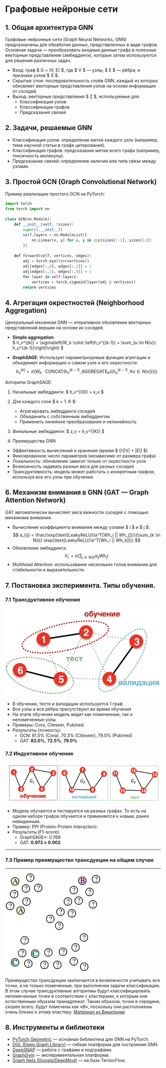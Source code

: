 # **Графовые нейроные сети**


## 1. Общая архитектура GNN
Графовые нейронные сети (Graph Neural Networks, GNN) предназначены для обработки данных, представленных в виде графов. Основная задача — преобразовать входные данные графа в полезные векторные представления (эмбеддинги), которые затем используются для решения различных задач.

- Вход: граф $ G = (V, E) $, где $ V $ — узлы, $ E $ — рёбра; и признаки узлов $ X $.
- Скрытые слои: последовательность слоёв GNN, каждый из которых обновляет векторные представления узлов на основе информации от соседей.
- Выход: векторные представления $ Z $, используемые для:
  - Классификации узлов
  - Классификации графов
  - Предсказания связей

## 2. Задачи, решаемые GNN
- Классификация узлов: определение метки каждого узла (например, тема научной статьи в графе цитирования).
- Классификация графов: предсказание метки всего графа (например, токсичность молекулы).
- Предсказание связей: определение наличия или типа связи между узлами.

## 3. Простой GCN (Graph Convolutional Network)
Пример реализации простого GCN на PyTorch:

```python
import torch
from torch import nn

class GCN(nn.Module):
    def __init__(self, *sizes):
        super().__init__()
        self.layers = nn.ModuleList([
            nn.Linear(x, y) for x, y in zip(sizes[:-1], sizes[1:])
        ])
    
    def forward(self, vertices, edges):
        adj = torch.eye(len(vertices))
        adj[edges[:,0], edges[:,1]] = 1
        adj[edges[:,1], edges[:,0]] = 1
        for layer in self.layers:
            vertices = torch.sigmoid(layer(adj @ vertices))
        return vertices
```

## 4. Агрегация окрестностей (Neighborhood Aggregation)
Центральный механизм GNN — итеративное обновление векторных представлений вершин на основе их соседей.

- **Simple aggregation**:  
  $ h_v^{(k)} = \sigma\left(W_k \cdot \left(h_v^{(k-1)} + \sum_{u \in N(v)} h_u^{(k-1)}\right)\right) $

- **GraphSAGE**:
  Использует параметризуемые функции агрегации и объединяет информацию о самом узле и его окрестности:
  $$
  h_v^{(k)} = \sigma\left(W_k \cdot \text{CONCAT}\left(h_v^{(k-1)}, \text{AGGREGATE}_k(\{h_u^{(k-1)}, \forall u \in N(v)\})\right)\right)
  $$

Алгоритм GraphSAGE:
1. Начальные эмбеддинги: $ h_v^{(0)} = x_v $
2. Для каждого слоя $ k = 1..K $:
   - Агрегировать эмбеддинги соседей
   - Объединить с собственным эмбеддингом
   - Применить линейное преобразование и нелинейность
3. Финальные эмбеддинги: $ z_v = h_v^{(K)} $

5. Преимущества GNN
- Эффективность вычислений и хранения (время $ O(|V| + |E|) $)
- Фиксированное число параметров (независимо от размера графа)
- Локальность: обновление зависит только от окрестности узла
- Возможность задавать разные веса для разных соседей
- Трансдуктивность: модель может работать с конкретным графом, используя все его узлы при обучении

## 6. Механизм внимания в GNN (GAT — Graph Attention Network)
GAT автоматически вычисляет веса важности соседей с помощью механизма внимания.

- Вычисление коэффициента внимания между узлами $ i $ и $ j $:
  $$
  a_{ij} = \frac{\exp(\text{LeakyReLU}(a^T[Wh_i || Wh_j]))}{\sum_{k \in N(i)} \exp(\text{LeakyReLU}(a^T[Wh_i || Wh_k]))}
  $$
- Обновление эмбеддинга:
  $$
  h_i' = \sigma\left(\sum_{j \in N(i)} a_{ij} Wh_j\right)
  $$
- Multihead Attention: использование нескольких голов внимания для стабильности и выразительности.

## 7. Постановка эксперимента.  Типы обучения.
### 7.1 Трансдуктивное обучение
  ![Transductive setup](pics/gnn-transductive-setup.png)
  - В обучении, тесте и валидации используется 1 граф
  - Все узлы и все рёбра присутствуют во время обучения
  - На этапе обучения модель видит как помеченные, так и непомеченные узлы
  - Примеры: Cora, Citeseer, Pubmed.
  - Результаты (точность):
    - GCN: 81.5% (Cora), 70.3% (Citeseer), 79.0% (Pubmed)
    - GAT: **83.0%**, **72.5%**, **79.0%**

   
### 7.2 Индуктивное обучение
![Inductive setup](pics/gnn-inductive-setup.png)
  - Модель обучается и тестируется на разных графах. То есть на одном наборе графов обучается и применяется к новым, ранее невиданным.
  - Пример: PPI (Protein-Protein Interaction).
  - Результаты (F1-score):
    - GraphSAGE*: 0.768
    - GAT: **0.973 ± 0.002**
---
### 7.3 Пример преимущество трансдукции на общем случае
---
  ![General transductive setup](pics/general-transductive-setup.png)
  
  Преимущество трансдукции заключается в возможности учитывать все точки, а не только помеченные, при выполнении задачи классификации. В этом случае трансдуктивные алгоритмы будут классифицировать непомеченные точки в соответствии с кластерами, к которым они естественным образом принадлежат. Таким образом, точки в середине, скорее всего, будут помечены как «B», поскольку они расположены очень близко к этому кластеру.
  [Материал из Википедии](https://en.wikipedia.org/wiki/Transduction_(machine_learning))


## 8. Инструменты и библиотеки
- [PyTorch Geometric](https://pytorch-geometric.readthedocs.io/) — основная библиотека для GNN на PyTorch.
- [DGL (Deep Graph Library)](https://www.dgl.ai/) — гибкая платформа для построения GNN.
- [DeepSNAP](https://github.com/snap-stanford/deepsnap) — работа с графами и подграфами.
- [GraphGym](https://github.com/snap-stanford/GraphGym) — экспериментальная платформа.
- [Graph Nets (Google/DeepMind)](https://github.com/deepmind/graph_nets) — на базе TensorFlow.
